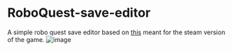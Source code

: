# RoboQuest-save-editor
A simple robo quest save editor based on [this](https://github.com/SparkyTD/UnrealEngine.Gvas) meant for the steam version of the game.
![image](https://user-images.githubusercontent.com/26260613/215918240-dbe25d1c-ba21-4e32-96d5-9f2b069b82ed.png)
